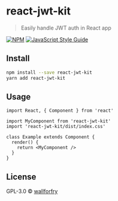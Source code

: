 # react-jwt-kit

> Easily handle JWT auth in React app

[![NPM](https://img.shields.io/npm/v/react-jwt-kit.svg)](https://www.npmjs.com/package/react-jwt-kit) [![JavaScript Style Guide](https://img.shields.io/badge/code_style-standard-brightgreen.svg)](https://standardjs.com)

## Install

```bash
npm install --save react-jwt-kit
yarn add react-jwt-kit
```

## Usage

```tsx
import React, { Component } from 'react'

import MyComponent from 'react-jwt-kit'
import 'react-jwt-kit/dist/index.css'

class Example extends Component {
  render() {
    return <MyComponent />
  }
}
```

## License

GPL-3.0 © [wallforfry](https://github.com/wallforfry)

